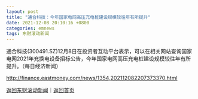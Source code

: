 ```yaml
---
layout: post
title: "通合科技：今年国家电网高压充电桩建设规模较往年有所提升"
date: 2021-12-08 20:10:16 +0800
categories: emnews
tags: 东财滚动新闻
---
```


通合科技(300491.SZ)12月8日在投资者互动平台表示，可以在相关网站查询国家电网2021年充换电设备招标公告，今年国家电网高压充电桩建设规模较往年有所提升。（每日经济新闻）

<http://finance.eastmoney.com/news/1354,202112082207373370.html>

[返回东财滚动新闻](//finews.withounder.com/emnews/)｜[返回首页](//finews.withounder.com/)